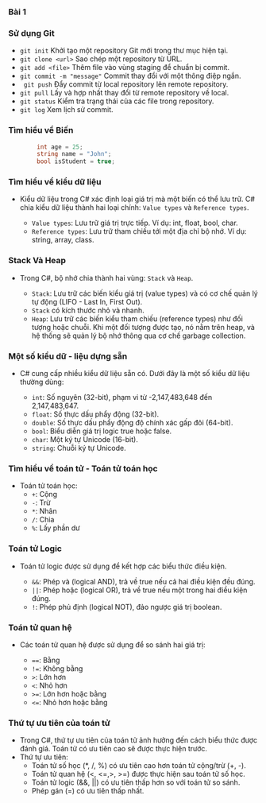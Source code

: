 ### Bài 1


### Sử dụng Git

 - `git init` Khởi tạo một repository Git mới trong thư mục hiện tại.
 - `git clone <url>` Sao chép một repository từ URL.
 - `git add <file>` Thêm file vào vùng staging để chuẩn bị commit.
- `git commit -m "message"` Commit thay đổi với một thông điệp ngắn.
- ` git push` Đẩy commit từ local repository lên remote repository.
 - `git pull` Lấy và hợp nhất thay đổi từ remote repository về local.
 - `git status` Kiểm tra trạng thái của các file trong repository.
- `git log` Xem lịch sử commit.

### Tìm hiểu về Biến

```C#
        int age = 25;
        string name = "John";
        bool isStudent = true;
```

### Tìm hiểu về kiểu dữ liệu

- Kiểu dữ liệu trong C# xác định loại giá trị mà một biến có thể lưu trữ. C# chia kiểu dữ liệu thành hai loại chính: `Value types` và `Reference types`.
        
    + `Value types`: Lưu trữ giá trị trực tiếp. Ví dụ: int, float, bool, char.
    + `Reference types`: Lưu trữ tham chiếu tới một địa chỉ bộ nhớ. Ví dụ: string, array, class.

### Stack Và Heap
 - Trong C#, bộ nhớ chia thành hai vùng: `Stack` và `Heap`.

     + `Stack`: Lưu trữ các biến kiểu giá trị (value types) và có cơ chế quản lý tự động (LIFO - Last In, First Out).
    + `Stack` có kích thước nhỏ và nhanh.
    + `Heap`: Lưu trữ các biến kiểu tham chiếu (reference types) như đối tượng hoặc chuỗi. Khi một đối tượng được tạo, nó nằm trên heap, và hệ thống sẽ quản lý bộ nhớ thông qua cơ chế garbage collection.

### Một số kiểu dữ - liệu dựng sẵn

- C# cung cấp nhiều kiểu dữ liệu sẵn có. Dưới đây là một số kiểu dữ liệu thường dùng:
        
    + `int`: Số nguyên (32-bit), phạm vi từ -2,147,483,648 đến 2,147,483,647.
    + `float`: Số thực dấu phẩy động (32-bit).
    + `double`: Số thực dấu phẩy động độ chính xác gấp đôi (64-bit).
    + `bool`: Biểu diễn giá trị logic true hoặc false.
     + `char`: Một ký tự Unicode (16-bit).
    + `string`: Chuỗi ký tự Unicode.

### Tìm hiểu về toán tử - Toán tử toán học
        
- Toán tử toán học:
    + `+`: Cộng
    + `-`: Trừ
    + `*`: Nhân
    + `/`: Chia
     + `%`: Lấy phần dư

### Toán tử Logic
        
- Toán tử logic được sử dụng để kết hợp các biểu thức điều kiện.

    + `&&`: Phép và (logical AND), trả về true nếu cả hai điều kiện đều đúng.
    + `||`: Phép hoặc (logical OR), trả về true nếu một trong hai điều kiện đúng.
    + `!`: Phép phủ định (logical NOT), đảo ngược giá trị boolean.

### Toán tử quan hệ
- Các toán tử quan hệ được sử dụng để so sánh hai giá trị:

    + `==`: Bằng
    + `!=`: Không bằng
    + `>`: Lớn hơn
    + `<`: Nhỏ hơn
    + `>=`: Lớn hơn hoặc bằng
    + `<=`: Nhỏ hơn hoặc bằng 

### Thứ tự ưu tiên của toán tử 

- Trong C#, thứ tự ưu tiên của toán tử ảnh hưởng đến cách biểu thức được đánh giá. Toán tử có ưu tiên cao sẽ được thực hiện trước. 
- Thứ tự ưu tiên: 
    + Toán tử số học (*, /, %) có ưu tiên cao hơn toán tử cộng/trừ (+, -). 
    + Toán tử quan hệ (<, <=,>, >=) được thực hiện sau toán tử số học.
     + Toán tử logic (&&, ||) có ưu tiên thấp hơn so với toán tử so sánh.
    + Phép gán (=) có ưu tiên thấp nhất.